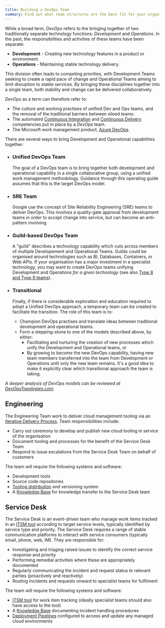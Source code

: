 ```yaml
---
title: Building a DevOps Team
summary: Find out what team structures are the best fit for your organisation and understand how they work together.
---
```

While a broad term, _DevOps_ refers to the bringing together of two traditionally separate technology functions: _Development_ and _Operations_. In the past, the responsibilities and activities of these teams have been separate:

 * **Development** - Creating new technology features in a product or environment.
 * **Operations** - Maintaining stable technology delivery.

This division often leads to competing priorities, with Development Teams seeking to create a rapid pace of change and Operational Teams aiming to limit disruption to stable services. By bringing these disciplines together into a single team, both stability and change can be delivered collaboratively.

_DevOps_ as a term can therefore refer to:

 * The culture and working practises of unified Dev and Ops teams, and the removal of the traditional barriers between siloed teams.
 * The automated [Continuous Integration]() and [Continuous Delivery]() competencies put in place by a _DevOps_ team.
 * The Microsoft work management product, [Azure DevOps](https://azure.microsoft.com/en-us/services/devops/).

There are several ways to bring Development and Operational capabilities together:

 * ### Unified DevOps Team
   The goal of a DevOps team is to bring together both development and operational capability in a single collaborative group, using a unified work management methodology. Guidance through this operating guide assumes that this is the target DevOps model.

 * ### SRE Team
   Google use the concept of Site Reliability Engineering (SRE) teams to deliver DevOps. This involves a quality-gate approval from development teams in order to accept change into service, but can become an anti-pattern involving 

 * ### Guild-based DevOps Team
   A "guild" describes a technology capability which cuts across members of multiple Developement and Operational Teams. Guilds could be organised around technologies such as BI, Databases, Containers, or Web APIs. If your organisation has a major investment in a specialist technology, you may want to create DevOps teams unifying Development and Operations _for a given technology_ (see also [Type 8 and Type 9 teams](https://web.devopstopologies.com)).

 * ### Transitional
   Finally, if there is considerable exploration and education required to adopt a Unified DevOps approach, a temporary team can be created to facilitate the transition. The role of this team is to:

    * Champion DevOps practises and translate ideas between traditional development and operational teams.
    * Form a stepping-stone to one of the models described above, by either:
       * Facilitating and nurturing the creation of new processes which unify the Development and Operational teams, or
       * By growing to _become_ the new DevOps capability, having new team members transferred into the team from Development or Operations until only the new team remains.
    It's a good idea to make it explicitly clear which transitional approach the team is taking.

_A deeper analysis of DevOps models can be reviewed at [DevOpsTopologies.com](https://web.devopstopologies.com)._

## Engineering
The Engineering Team work to deliver cloud management tooling via an [Iterative Delivery Process](/cloudmarque/operations/ceremony/). Team responsibilities include:

 - Carry out ceremony to develop and publish new cloud tooling in service of the organisation
 - Document tooling and processes for the benefit of the Service Desk Team
 - Respond to issue escalations from the Service Desk Team on behalf of customers

The team will require the following systems and software:

 - Development tools
 - Source code repositories
 - [Tooling distribution](/cloudmarque/operations/adoption/systems.html) and versioning system
 - A [Knowledge Base](/cloudmarque/operations/adoption/systems.html#knowledge-base) for knowledge transfer to the Service Desk team

## Service Desk
The Service Desk is an event-driven team who manage work items tracked in an [ITSM tool](/cloudmarque/operations/adoption/systems.html#itsm) according to target service levels, typically identified by service type and priority. The Service Desk requires a range of stable communication platforms to interact with service consumers (typically email, phone, web, IM). They are responsible for:

 - Investigating and triaging raised issues to identify the correct service response and priority
 - Performing remedial activities where these are appropriately documented
 - Regularly communicating the incident and request status to relevant parties (proactively and reactively)
 - Routing incidents and requests onward to specialist teams for fulfilment


The team will require the following systems and software:

 - [ITSM tool](/cloudmarque/operations/adoption/systems.html#itsm) for work item tracking (ideally specialist teams should also have access to the tool)
 - A [Knowledge Base](/cloudmarque/operations/adoption/systems.html#knowledge-base) documenting incident handling procedures
 - [Deployment Pipelines](/cloudmarque/operations/adoption/systems.html#pipelines) configured to access and update any managed cloud environments